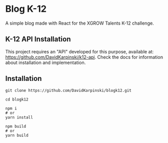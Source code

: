 # Blog K-12

A simple blog made with React for the XGROW Talents K-12 challenge.


## K-12 API Installation

This project requires an "API" developed for this purpose, available at: https://github.com/DavidKarpinski/k12-api. Check the docs for information about installation and implementation.

## Installation

```shell
git clone https://github.com/DavidKarpinski/blogk12.git

cd blogk12

npm i
# or
yarn install

npm build
# or
yarn build
```
